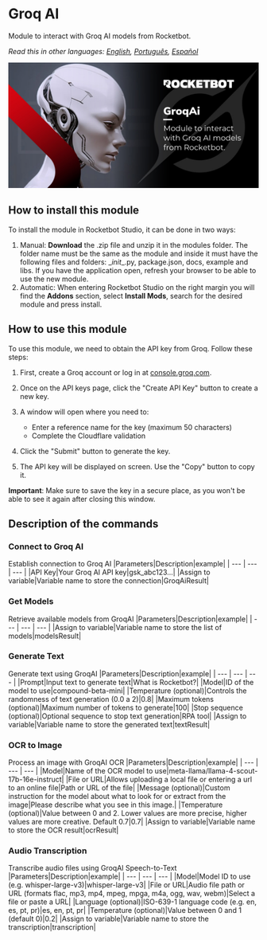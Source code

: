 



# Groq AI
  
Module to interact with Groq AI models from Rocketbot.  

*Read this in other languages: [English](Manual_GroqAI.md), [Português](Manual_GroqAI.pr.md), [Español](Manual_GroqAI.es.md)*
  
![banner](imgs/Banner_GroqAI.jpg)
## How to install this module
  
To install the module in Rocketbot Studio, it can be done in two ways:
1. Manual: __Download__ the .zip file and unzip it in the modules folder. The folder name must be the same as the module and inside it must have the following files and folders: \__init__.py, package.json, docs, example and libs. If you have the application open, refresh your browser to be able to use the new module.
2. Automatic: When entering Rocketbot Studio on the right margin you will find the **Addons** section, select **Install Mods**, search for the desired module and press install.  

## How to use this module

To use this module, we need to obtain the API key from Groq. Follow these steps:

1. First, create a Groq account or log in at [console.groq.com](https://console.groq.com/keys).

2. Once on the API keys page, click the "Create API Key" button to create a new key.

3. A window will open where you need to:
   - Enter a reference name for the key (maximum 50 characters)
   - Complete the Cloudflare validation

4. Click the "Submit" button to generate the key.

5. The API key will be displayed on screen. Use the "Copy" button to copy it.

**Important**: Make sure to save the key in a secure place, as you won't be able to see it again after closing this window.
## Description of the commands

### Connect to Groq AI
  
Establish connection to Groq AI
|Parameters|Description|example|
| --- | --- | --- |
|API Key|Your Groq AI API key|gsk_abc123...|
|Assign to variable|Variable name to store the connection|GroqAiResult|

### Get Models
  
Retrieve available models from GroqAI
|Parameters|Description|example|
| --- | --- | --- |
|Assign to variable|Variable name to store the list of models|modelsResult|

### Generate Text
  
Generate text using GroqAI
|Parameters|Description|example|
| --- | --- | --- |
|Prompt|Input text to generate text|What is Rocketbot?|
|Model|ID of the model to use|compound-beta-mini|
|Temperature (optional)|Controls the randomness of text generation (0.0 a 2)|0.8|
|Maximum tokens (optional)|Maximum number of tokens to generate|100|
|Stop sequence (optional)|Optional sequence to stop text generation|RPA tool|
|Assign to variable|Variable name to store the generated text|textResult|

### OCR to Image
  
Process an image with GroqAI OCR
|Parameters|Description|example|
| --- | --- | --- |
|Model|Name of the OCR model to use|meta-llama/llama-4-scout-17b-16e-instruct|
|File or URL|Allows uploading a local file or entering a url to an online file|Path or URL of the file|
|Message (optional)|Custom instruction for the model about what to look for or extract from the image|Please describe what you see in this image.|
|Temperature (optional)|Value between 0 and 2. Lower values are more precise, higher values are more creative. Default 0.7|0.7|
|Assign to variable|Variable name to store the OCR result|ocrResult|

### Audio Transcription
  
Transcribe audio files using GroqAI Speech-to-Text
|Parameters|Description|example|
| --- | --- | --- |
|Model|Model ID to use (e.g. whisper-large-v3)|whisper-large-v3|
|File or URL|Audio file path or URL (formats flac, mp3, mp4, mpeg, mpga, m4a, ogg, wav, webm)|Select a file or paste a URL|
|Language (optional)|ISO-639-1 language code (e.g. en, es, pt, pr)|es, en, pt, pr|
|Temperature (optional)|Value between 0 and 1 (default 0)|0.2|
|Assign to variable|Variable name to store the transcription|transcription|
